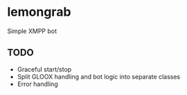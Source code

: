lemongrab
=========

Simple XMPP bot

TODO
----
* Graceful start/stop
* Split GLOOX handling and bot logic into separate classes
* Error handling
